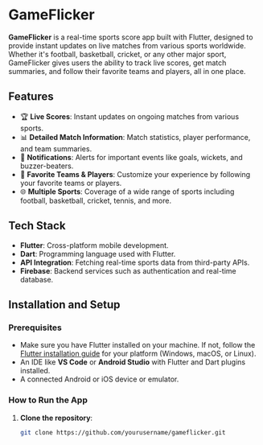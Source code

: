 # GameFlicker

**GameFlicker** is a real-time sports score app built with Flutter, designed to provide instant updates on live matches from various sports worldwide. Whether it's football, basketball, cricket, or any other major sport, GameFlicker gives users the ability to track live scores, get match summaries, and follow their favorite teams and players, all in one place.

## Features
- 🏆 **Live Scores**: Instant updates on ongoing matches from various sports.
- 📊 **Detailed Match Information**: Match statistics, player performance, and team summaries.
- 🔔 **Notifications**: Alerts for important events like goals, wickets, and buzzer-beaters.
- 🏅 **Favorite Teams & Players**: Customize your experience by following your favorite teams or players.
- 🌐 **Multiple Sports**: Coverage of a wide range of sports including football, basketball, cricket, tennis, and more.

## Tech Stack
- **Flutter**: Cross-platform mobile development.
- **Dart**: Programming language used with Flutter.
- **API Integration**: Fetching real-time sports data from third-party APIs.
- **Firebase**: Backend services such as authentication and real-time database.

## Installation and Setup

### Prerequisites
- Make sure you have Flutter installed on your machine. If not, follow the [Flutter installation guide](https://flutter.dev/docs/get-started/install) for your platform (Windows, macOS, or Linux).
- An IDE like **VS Code** or **Android Studio** with Flutter and Dart plugins installed.
- A connected Android or iOS device or emulator.

### How to Run the App

1. **Clone the repository**:

   ```bash
   git clone https://github.com/yourusername/gameflicker.git
